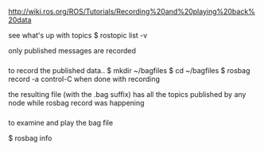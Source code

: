 http://wiki.ros.org/ROS/Tutorials/Recording%20and%20playing%20back%20data

see what's up with topics
$ rostopic list -v

only published messages are recorded

###
to record the published data..
$ mkdir ~/bagfiles
$ cd ~/bagfiles
$ rosbag record -a
control-C when done with recording

the resulting file (with the .bag suffix) has all the topics published by any node while rosbag record was happening

###
to examine and play the bag file

$ rosbag info <your bag file> 
